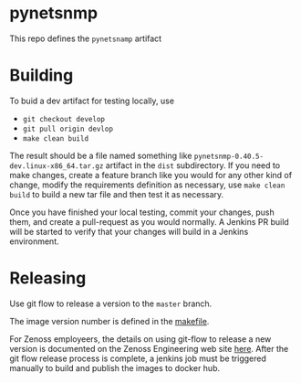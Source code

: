 # pynetsnmp
This repo defines the `pynetsnamp` artifact

# Building
To buid a dev artifact for testing locally, use
  * `git checkout develop`
  * `git pull origin devlop`
  * `make clean build`

The result should be a file named something like `pynetsnmp-0.40.5-dev.linux-x86_64.tar.gz` artifact in the `dist` subdirectory.
If you need to make changes, create a feature branch like you would for any other kind of change, modify the requirements
definition as necessary, use `make clean build` to build a new tar file and then test it as necessary.

Once you have finished your local testing, commit your changes, push them, and create a pull-request as you would
normally. A Jenkins PR build will be started to verify that your changes will build in
a Jenkins environment.

# Releasing

Use git flow to release a version to the `master` branch.

The image version number is defined in the [makefile](./makefile).

For Zenoss employeers, the details on using git-flow to release a new version is documented on the Zenoss Engineering 
web site [here](https://sites.google.com/a/zenoss.com/engineering/home/faq/developer-patterns/using-git-flow).
After the git flow release process is complete, a jenkins job must be triggered manually to build and publish the images to docker hub. 
